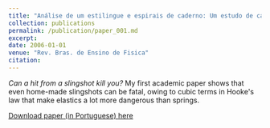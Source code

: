 ```yaml
---
title: "Análise de um estilingue e espirais de caderno: Um estudo de caso."
collection: publications
permalink: /publication/paper_001.md
excerpt:
date: 2006-01-01
venue: "Rev. Bras. de Ensino de Fisica"
citation:
---
```

_Can a hit from a slingshot kill you?_
My first academic paper shows that even home-made slingshots can
be fatal, owing to cubic terms in Hooke's law that make elastics
a lot more dangerous than springs.

[Download paper (in Portuguese) here](http://pfdamasceno.github.io/files/2006_Damasceno.pdf)
